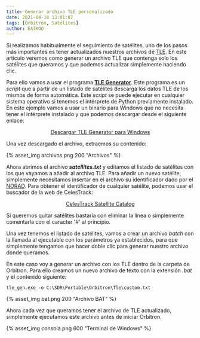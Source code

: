 ```yaml
---
title: Generar archivo TLE personalizado
date: 2021-04-18 13:01:07
tags: [Orbitron, Satélites]
author: EA7KOO
---
```


Si realizamos habitualmente el seguimiento de satélites, uno de los pasos más importantes es tener actualizados nuestros archivos de [TLE](https://en.wikipedia.org/wiki/Two-line_element_set). En este artículo veremos como generar un archivo TLE que contenga solo los satélites que queramos y que podemos actualizar simplemente haciendo clic.

<!-- more -->

Para ello vamos a usar el programa [**TLE Generator**](https://github.com/albertomn86/TLE_Generator). Este programa es un _script_ que a partir de un listado de satélites descarga los datos TLE de los mismos de forma automática. Este _script_ se puede ejecutar en cualquier sistema operativo si tenemos el intérprete de Python previamente instalado.
En este ejemplo vamos a usar un binario para Windows que no necesita tener el intérprete instalado y que podemos descargar desde el siguiente enlace:

[<center>Descargar TLE Generator para Windows</center>](https://github.com/albertomn86/TLE_Generator/releases/download/v2.3/TLE_Generator.Windows.zip)

Una vez descargado el archivo, extraemos su contenido:

{% asset_img archivos.png 200 "Archivos" %}

Ahora abrimos el archivo **_satellites.txt_** y editamos el listado de satélites con los que vayamos a añadir al archivo TLE.
Para añadir un nuevo satélite, simplemente necesitamos insertar en el archivo su identificador dado por el [NORAD](https://es.wikipedia.org/wiki/NORAD). Para obtener el identificador de cualquier satélite, podemos usar el buscador de la web de CelesTrack:

[<center>CelesTrack Satellite Catalog</center>](https://www.celestrak.com/satcat/search.php)

Si queremos quitar satélites bastaría con eliminar la linea o simplemente comentarla con el caracter '#' al principio.

Una vez tenemos el listado de satélites, vamos a crear un archivo _batch_ con la llamada al ejecutable con los parámetros ya establecidos, para que simplemente tengamos que hacer doble clic para generar nuestro archivo dónde queramos.

En este caso voy a generar un archivo con los TLE dentro de la carpeta de Orbitron. Para ello creamos un nuevo archivo de texto con la extensión _.bat_ y el contenido siguiente:
```
tle_gen.exe -o C:\SDR\Portable\Orbitron\Tle\custom.txt
```

{% asset_img bat.png 200 "Archivo BAT" %}

Ahora cada vez que queramos tener el archivo de TLE actualizado, simplemente ejecutamos este archivo antes de iniciar Orbitron.

{% asset_img consola.png 600 "Terminal de Windows" %}
